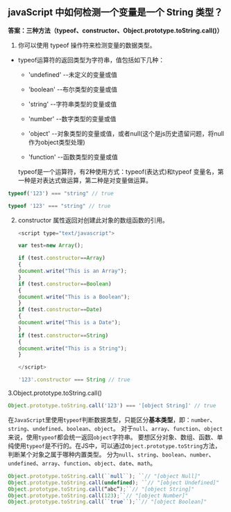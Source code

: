 ##  **javaScript 中如何检测一个变量是一个 String 类型？** 

 **答案：三种方法（typeof、constructor、Object.prototype.toString.call()）** 

1. 你可以使用 typeof 操作符来检测变量的数据类型。 

+ typeof运算符的返回类型为字符串，值包括如下几种：
  +  'undefined'       --未定义的变量或值
  + 'boolean'         --布尔类型的变量或值

  + 'string'           --字符串类型的变量或值
  + 'number'         --数字类型的变量或值
  + 'object'          --对象类型的变量或值，或者null(这个是js历史遗留问题，将null作为object类型处理)
  + 'function'         --函数类型的变量或值

  typeof是一个运算符，有2种使用方式：typeof(表达式)和typeof 变量名，第一种是对表达式做运算，第二种是对变量做运算。 

```javascript
typeof('123') === "string" // true

typeof '123' === "string" // true
```

2. constructor 属性返回对创建此对象的数组函数的引用。 

   ```javascript
   <script type="text/javascript">
   
   var test=new Array();
   
   if (test.constructor==Array)
   {
   document.write("This is an Array");
   }
   if (test.constructor==Boolean)
   {
   document.write("This is a Boolean");
   }
   if (test.constructor==Date)
   {
   document.write("This is a Date");
   }
   if (test.constructor==String)
   {
   document.write("This is a String");
   }
   
   </script>
   ```

   ```javascript
   '123'.constructor === String // true
   ```

3.Object.prototype.toString.call()

```javascript
Object.prototype.toString.call('123') === '[object String]' // true
```

 在`JavaScript`里使用`typeof`判断数据类型，只能区分**基本类型**，即：`number`、`string`、`undefined`、`boolean`、`object`。
对于`null`、`array`、`function`、`object`来说，使用`typeof`都会统一返回`object`字符串。
要想区分对象、数组、函数、单纯使用`typeof`是不行的。在JS中，可以通过`Object.prototype.toString`方法，判断某个对象之属于哪种内置类型。
分为`null`、`string`、`boolean`、`number`、`undefined`、`array`、`function`、`object`、`date`、`math`。

```javascript
Object.prototype.toString.call(``null``); ``// "[object Null]"
Object.prototype.toString.call(undefined); ``// "[object Undefined]"
Object.prototype.toString.call(“abc”);``// "[object String]"
Object.prototype.toString.call(123);``// "[object Number]"
Object.prototype.toString.call(``true``);``// "[object Boolean]"
```